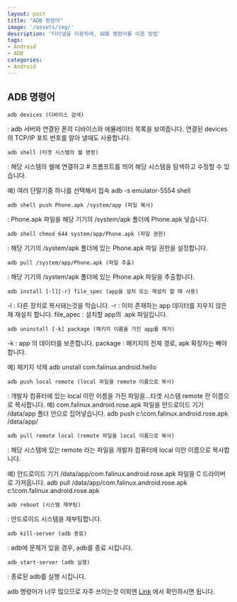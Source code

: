 ```yaml
---
layout: post
title: "ADB 명령어"
image: '/assets/img/'
description: '터미널을 이용하여, ADB 명령어를 이용 방법'
tags:
- Android
- ADB
categories:
- Android
---
```


## ADB 명령어

`adb devices (디바이스 검색)`


: adb 서버와 연결된 폰의 디바이스와 에뮬레이터 목록을 보여줍니다. 연결된 devices의 TCP/IP 포트 번호를 알아 낼때도 사용합니다.

`adb shell (타겟 시스템의 쉘 명령)`


: 해당 시스템의 쉘에 연결하고 # 프롬프트를 띄어 해당 시스템을 탐색하고 수정할 수 있습니다.

예) 여러 단말기중 하나를 선택해서 접속 adb -s emulator-5554 shell

`adb shell push Phone.apk /system/app (파일 복사)`


:  Phone.apk 파일을 해당 기기의 /system/apk 폴더에 Phone.apk 넣습니다.

`adb shell chmod 644 system/app/Phone.apk (파일 권한)`


: 해당 기기의 /system/apk 폴더에 있는 Phone.apk 파일 권한을 설정합니다.

`adb pull /system/app/Phone.apk (파일 추출)`


: 해당 기기의 /system/apk 폴더에 있는 Phone.apk 파일을 추출합니다.

`adb install [-l][-r] file_spec (app을 설치 또는 재설치 할 때 사용)`


-l : 다른 장치로 복사돼는것을 막습니다. -r : 이미 존재하는 app 데이터를 지우지 않은채 재설치 합니다. file_apec : 설치할 app의 .apk 파일입니다.

`adb uninstall [-k] package (패키지 이름을 가진 app를 제거)`

-k : app 의 데이터를 보존합니다. package : 패키지의 전체 경로, apk 확장자는 빼야합니다.

예) 패키지 삭제 adb unstall com.falinux.android.hello

`adb push local remote (local 파일을 remote 이름으로 복사)`


: 개발자 컴퓨터에 있는 local 이란 이름을 가진 파일을...타겟 시스템 remote 란 이름으로 복사합니다.
예) com.falinux.android.rose.apk 파일을 안드로이드 기기 /data/app 폴더 안으로 집어넣습니다. adb push c:\com.falinux.android.rose.apk /data/app/

`adb pull remote local (remote 파일을 local 이름으로 복사)`


: 해당 시스템에 있는 remote 라는 파일을 개발자 컴퓨터에 local 이란 이름으로 복사합니다.

예) 안드로이드 기기 /data/app/com.falinux.android.rose.apk 파일을 C 드라이버로 가져옵니다. adb pull /data/app/com.falinux.android.rose.apk c:\com.falinux.android.rose.apk

`adb reboot (시스템 재부팅)`


: 안드로이드 시스템을 재부팅합니다.

`adb kill-server (adb 종료)`


: adb에 문제가 있을 경우, adb를 종료 시킵니다.

`adb start-server (adb 실행)`


: 종료된 adb를 실행 시킵니다.

adb 명령어가 너무 많으므로 자주 쓰이는것 이외엔 [Link](http://developer.android.com/guide/developing/tools/adb.html) 에서 확인하시면 됩니다.
